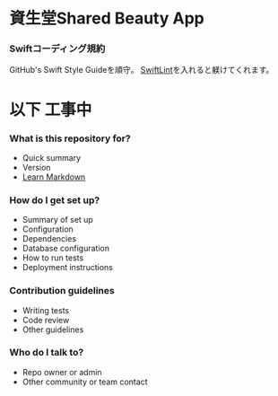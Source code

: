 # 資生堂Shared Beauty App #

### Swiftコーディング規約 ###
GitHub's Swift Style Guideを順守。
[SwiftLint](http://blog.aqutras.com/entry/2016/04/14/210000)を入れると躾けてくれます。



# 以下 工事中 #

### What is this repository for? ###

* Quick summary
* Version
* [Learn Markdown](https://bitbucket.org/tutorials/markdowndemo)

### How do I get set up? ###

* Summary of set up
* Configuration
* Dependencies
* Database configuration
* How to run tests
* Deployment instructions

### Contribution guidelines ###

* Writing tests
* Code review
* Other guidelines

### Who do I talk to? ###

* Repo owner or admin
* Other community or team contact
